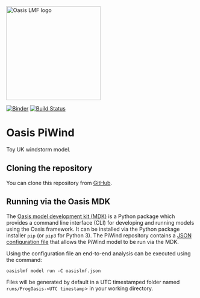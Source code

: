 <img src="https://oasislmf.org/packages/oasis_theme_package/themes/oasis_theme/assets/src/oasis-lmf-colour.png" alt="Oasis LMF logo" width="250"/>

[![Binder](https://mybinder.org/badge.svg)](https://mybinder.org/v2/gh/OasisLMF/OasisPiWind/master) [![Build Status](https://ci.oasislmfdev.org/buildStatus/icon?job=oasis_PiWind/master)](https://ci.oasislmfdev.org/view/Oasis/job/oasis_PiWind/job/master/)

# Oasis PiWind
Toy UK windstorm model.

## Cloning the repository

You can clone this repository from <a href="https://github.com/OasisLMF/OasisPiWind" target="_blank">GitHub</a>. 

## Running via the Oasis MDK

The <a href="https://pypi.org/project/oasislmf/" target="_blank">Oasis model development kit (MDK)</a> is a Python package which provides a command line interface (CLI) for developing and running models using the Oasis framework. It can be installed via the Python package installer `pip` (or `pip3` for Python 3). The PiWind repository contains a <a href="https://github.com/OasisLMF/OasisPiWind/blob/master/oasislmf.json" target="_blank">JSON configuration file</a> that allows the PiWind model to be run via the MDK.

Using the configuration file an end-to-end analysis can be executed using the command:

	oasislmf model run -C oasislmf.json

Files will be generated by default in a UTC timestamped folder named `runs/ProgOasis-<UTC timestamp`> in your working directory.

